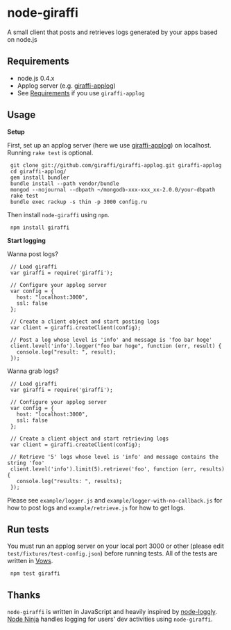 node-giraffi
============

A small client that posts and retrieves logs generated by your apps based on node.js

Requirements
---------------

* node.js 0.4.x
* Applog server (e.g. [giraffi-applog](https://github.com/giraffi/giraffi-applog))
* See [Requirements](https://github.com/giraffi/giraffi-applog) if you use `giraffi-applog` 

Usage
---------------

__Setup__

First, set up an applog server (here we use [giraffi-applog](https://github.com/giraffi/giraffi-applog)) on localhost. Running `rake test` is optional.

     git clone git://github.com/giraffi/giraffi-applog.git giraffi-applog
     cd giraffi-applog/
     gem install bundler
     bundle install --path vendor/bundle
     mongod --nojournal --dbpath ~/mongodb-xxx-xxx_xx-2.0.0/your-dbpath
     rake test
     bundle exec rackup -s thin -p 3000 config.ru
 
Then install `node-giraffi` using `npm`.
  
     npm install giraffi 
     
__Start logging__

Wanna post logs?
     
     // Load giraffi
     var giraffi = require('giraffi');

     // Configure your applog server
     var config = {
       host: "localhost:3000",
       ssl: false
     };

     // Create a client object and start posting logs 
     var client = giraffi.createClient(config);
     
     // Post a log whose level is 'info' and message is 'foo bar hoge'
     client.level('info').logger("foo bar hoge", function (err, result) {
       console.log("result: ", result);
     });
 
Wanna grab logs?

     // Load giraffi
     var giraffi = require('giraffi');

     // Configure your applog server
     var config = {
       host: "localhost:3000",
       ssl: false
     };

     // Create a client object and start retrieving logs
     var client = giraffi.createClient(config);

     // Retrieve '5' logs whose level is 'info' and message contains the string 'foo'
     client.level('info').limit(5).retrieve('foo', function (err, results) {
       console.log("results: ", results);
     });


Please see `example/logger.js` and `example/logger-with-no-callback.js` for how to post logs and `example/retrieve.js` for how to get logs.

Run tests
---------------

You must run an applog server on your local port 3000 or other (please edit `test/fixtures/test-config.json`) before running tests. All of the tests are written in [Vows](http://vowsjs.org/).
   
     npm test giraffi

Thanks
---------------
`node-giraffi` is written in JavaScript and heavily inspired by [node-loggly](https://github.com/nodejitsu/node-loggly).   
[Node Ninja](https://node-ninja.com/) handles logging for users' dev activities using `node-giraffi`.
